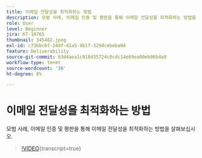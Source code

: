 ```yaml
---
title: 이메일 전달성을 최적화하는 방법
description: 모범 사례, 이메일 인증 및 평판을 통해 이메일 전달성을 최적화하는 방법을 살펴보십시오.
role: User
level: Beginner
jira: KT-10765
thumbnail: 345482.jpeg
exl-id: c73bbc6f-249f-41a5-9b1f-3294cebeba04
feature: Deliverability
source-git-commit: 63d4aea1c818d35724c0cdc14e69ea00eb06b4a0
workflow-type: tm+mt
source-wordcount: '38'
ht-degree: 0%

---
```


# 이메일 전달성을 최적화하는 방법

모범 사례, 이메일 인증 및 평판을 통해 이메일 전달성을 최적화하는 방법을 살펴보십시오.

>[!VIDEO](https://video.tv.adobe.com/v/3411474/?quality=12&learn=on&captions=kor){transcript=true}
